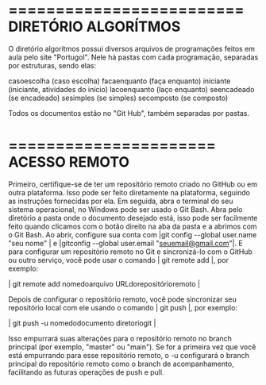 
=========================
DIRETÓRIO ALGORÍTMOS
=========================

O diretório algorítmos possui diversos arquivos de programações feitos em aula pelo site "Portugol". Nele há pastas com cada programação, separadas por estruturas, sendo elas:

casoescolha (caso escolha)
facaenquanto (faça enquanto)
iniciante (iniciante, atividades do início)
lacoenquanto (laço enquanto)
seencadeado (se encadeado)
sesimples (se simples)
secomposto (se composto)

Todos os documentos estão no "Git Hub", também separadas por pastas. 



======================
ACESSO REMOTO
======================

Primeiro, certifique-se de ter um repositório remoto criado no GitHub ou em outra plataforma. Isso pode ser feito diretamente na plataforma, seguindo as instruções fornecidas por ela.
Em seguida, abra o terminal do seu sistema operacional, no Windows pode ser usado o Git Bash. Abra pelo diretório a pasta onde o documento desejado está, isso pode ser facilmente feito quando clicamos com o botão direito na aba da pasta e a abrimos com o Git Bash. 
Ao abrir, configure sua conta com |git config --global user.name "seu nome" | e |gitconfig --global user.email "seuemail@gmail.com"|.
E para configurar um repositório remoto no Git e sincronizá-lo com o GitHub ou outro serviço, você pode usar o comando | git remote add |, por exemplo:

| git remote add nomedoarquivo URLdorepositórioremoto |

Depois de configurar o repositório remoto, você pode sincronizar seu repositório local com ele usando o comando | git push |, por exemplo:

| git push -u nomedodocumento diretoriogit |

Isso empurrará suas alterações para o repositório remoto no branch principal (por exemplo, "master" ou "main"). Se for a primeira vez que você está empurrando para esse repositório remoto, o -u configurará o branch principal do repositório remoto como o branch de acompanhamento, facilitando as futuras operações de push e pull.

